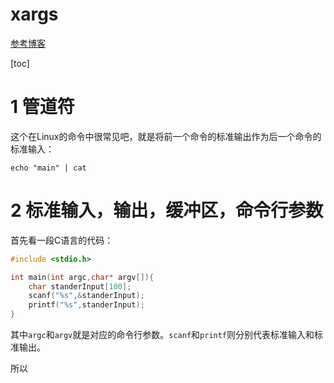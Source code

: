 # xargs

[参考博客](https://blog.csdn.net/whatday/article/details/105290814)

[toc]

# 1 管道符

这个在Linux的命令中很常见吧，就是将前一个命令的标准输出作为后一个命令的标准输入：

```shell
echo "main" | cat
```

# 2 标准输入，输出，缓冲区，命令行参数

首先看一段C语言的代码：

```c
#include <stdio.h>

int main(int argc,char* argv[]){
    char standerInput[100];
    scanf("%s",&standerInput);
    printf("%s",standerInput);
}
```

其中`argc`和`argv`就是对应的命令行参数。`scanf`和`printf`则分别代表标准输入和标准输出。

所以